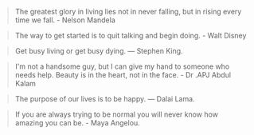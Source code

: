 > The greatest glory in living lies not in never falling, but in rising every time we fall. - Nelson Mandela

> The way to get started is to quit talking and begin doing. - Walt Disney

> Get busy living or get busy dying. — Stephen King.

> I'm not a handsome guy, but I can give my hand to someone who needs help. Beauty is in the heart, not in the face. - Dr .APJ Abdul Kalam

> The purpose of our lives is to be happy. — Dalai Lama.

> If you are always trying to be normal you will never know how amazing you can be. - Maya Angelou.

